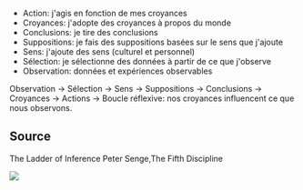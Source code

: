 
- Action: j'agis en fonction de mes croyances
- Croyances: j'adopte des croyances à propos du monde
- Conclusions: je tire des conclusions
- Suppositions: je fais des suppositions basées sur le sens que j'ajoute
- Sens: j'ajoute des sens (culturel et personnel)
- Sélection: je sélectionne des données à partir de ce que j'observe
- Observation: données et expériences observables

Observation -> Sélection -> Sens -> Suppositions -> Conclusions -> Croyances -> Actions -> Boucle réflexive: nos croyances influencent ce que nous observons.

## Source

The Ladder of Inference Peter Senge,The Fifth Discipline

<img src ="https://pivotalthinking.files.wordpress.com/2011/11/plain-inference.png">
